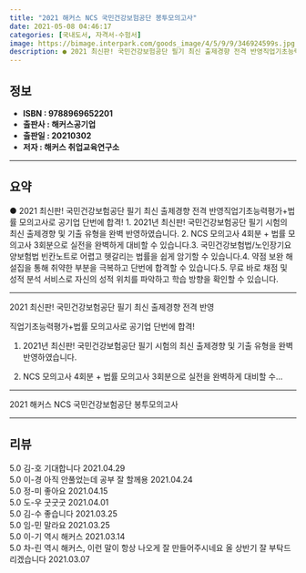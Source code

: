 ```yaml
---
title: "2021 해커스 NCS 국민건강보험공단 봉투모의고사"
date: 2021-05-08 04:46:17
categories: [국내도서, 자격서-수험서]
image: https://bimage.interpark.com/goods_image/4/5/9/9/346924599s.jpg
description: ● 2021 최신판! 국민건강보험공단 필기 최신 출제경향 전격 반영직업기초능력평가+법률 모의고사로 공기업 단번에 합격! 1. 2021년 최신판! 국민건강보험공단 필기 시험의 최신 출제경향 및 기출 유형을 완벽 반영하였습니다. 2. NCS 모의고사 4회분 + 법률 모의고사 3회분으로 실
---
```


## **정보**

- **ISBN : 9788969652201**
- **출판사 : 해커스공기업**
- **출판일 : 20210302**
- **저자 : 해커스 취업교육연구소**

------



## **요약**

●  2021 최신판! 국민건강보험공단 필기 최신 출제경향 전격 반영직업기초능력평가+법률 모의고사로 공기업 단번에 합격! 1. 2021년 최신판! 국민건강보험공단 필기 시험의 최신 출제경향 및 기출 유형을 완벽 반영하였습니다. 2. NCS 모의고사 4회분 + 법률 모의고사 3회분으로 실전을 완벽하게 대비할 수 있습니다.3. 국민건강보험법/노인장기요양보험법 빈칸노트로 어렵고 헷갈리는 법률을 쉽게 암기할 수 있습니다.4. 약점 보완 해설집을 통해 취약한 부분을 극복하고 단번에 합격할 수 있습니다.5. 무료 바로 채점 및 성적 분석 서비스로 자신의 성적 위치를 파악하고 학습 방향을 확인할 수 있습니다.

------

2021 최신판! 국민건강보험공단 필기 최신 출제경향 전격 반영

직업기초능력평가+법률 모의고사로 공기업 단번에 합격!



1. 2021년 최신판! 국민건강보험공단 필기 시험의 최신 출제경향 및 기출 유형을 완벽 반영하였습니다. 

2. NCS 모의고사 4회분 + 법률 모의고사 3회분으로 실전을 완벽하게 대비할 수... 

------


2021 해커스 NCS 국민건강보험공단 봉투모의고사 

------


## **리뷰** 

5.0 김-호 기대합니다 2021.04.29 <br/>5.0 이-경 아직 안풀었는데 공부 잘 할께용 2021.04.24 <br/>5.0 정-미 좋아요 2021.04.15 <br/>5.0 도-우 굿굿굿 2021.04.01 <br/>5.0 김-수 좋습니다 2021.03.25 <br/>5.0 임-민 말라요 2021.03.25 <br/>5.0 이-기 역시 해커스 2021.03.14 <br/>5.0 차-린 역시 해커스, 이런 말이 항상 나오게 잘 만들어주시네요 올 상반기 잘 부탁드리겠습니다 2021.03.07 <br/>